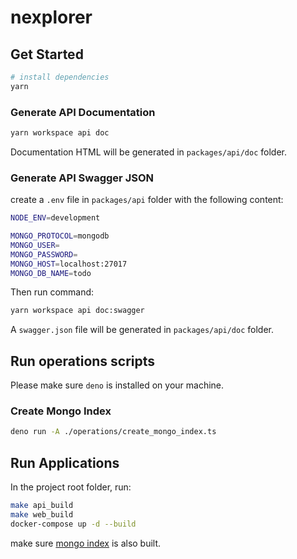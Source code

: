# nexplorer

## Get Started

```bash
# install dependencies
yarn
```

### Generate API Documentation

```bash
yarn workspace api doc
```

Documentation HTML will be generated in `packages/api/doc` folder.

### Generate API Swagger JSON

create a `.env` file in `packages/api` folder with the following content:

```bash
NODE_ENV=development

MONGO_PROTOCOL=mongodb
MONGO_USER=
MONGO_PASSWORD=
MONGO_HOST=localhost:27017
MONGO_DB_NAME=todo
```

Then run command:

```bash
yarn workspace api doc:swagger
```

A `swagger.json` file will be generated in `packages/api/doc` folder.

## Run operations scripts

Please make sure `deno` is installed on your machine.

### Create Mongo Index

```bash
deno run -A ./operations/create_mongo_index.ts
```

## Run Applications

In the project root folder, run:

```bash
make api_build
make web_build
docker-compose up -d --build
```

make sure [mongo index](#create-mongo-index) is also built.
